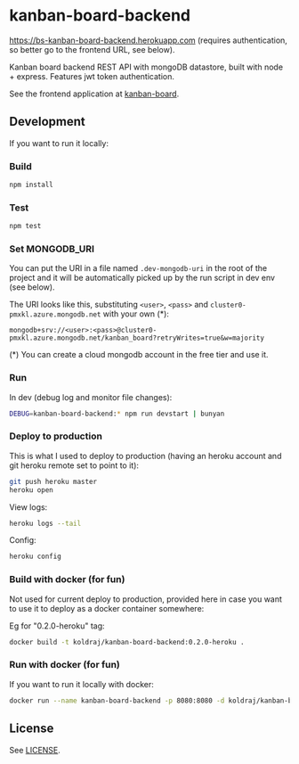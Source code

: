 # kanban-board-backend

<https://bs-kanban-board-backend.herokuapp.com> (requires authentication, so better go to the frontend URL, see below).

Kanban board backend REST API with mongoDB datastore, built with node + express. Features jwt token authentication.

See the frontend application at [kanban-board](https://github.com/cfriaszapater/kanban-board).

## Development

If you want to run it locally:

### Build

```sh
npm install
```

### Test

```sh
npm test
```

### Set MONGODB_URI

You can put the URI in a file named `.dev-mongodb-uri` in the root of the project and it will be automatically picked up by the run script in dev env (see below).

The URI looks like this, substituting `<user>`, `<pass>` and `cluster0-pmxkl.azure.mongodb.net` with your own (*):

`mongodb+srv://<user>:<pass>@cluster0-pmxkl.azure.mongodb.net/kanban_board?retryWrites=true&w=majority`

(*) You can create a cloud mongodb account in the free tier and use it.

### Run

In dev (debug log and monitor file changes):

```sh
DEBUG=kanban-board-backend:* npm run devstart | bunyan
```

### Deploy to production

This is what I used to deploy to production (having an heroku account and git heroku remote set to point to it):

```sh
git push heroku master
heroku open
```

View logs:

```sh
heroku logs --tail
```

Config:

```sh
heroku config
```

### Build with docker (for fun)

Not used for current deploy to production, provided here in case you want to use it to deploy as a docker container somewhere:

Eg for "0.2.0-heroku" tag:

```sh
docker build -t koldraj/kanban-board-backend:0.2.0-heroku .
```

### Run with docker (for fun)

If you want to run it locally with docker:

```sh
docker run --name kanban-board-backend -p 8080:8080 -d koldraj/kanban-board-backend:0.2.0-heroku
```

## License

See [LICENSE](./LICENSE).
